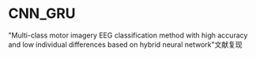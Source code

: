 # CNN_GRU
"Multi-class motor imagery EEG classification method with high accuracy and low individual differences based on hybrid neural network"文献复现
